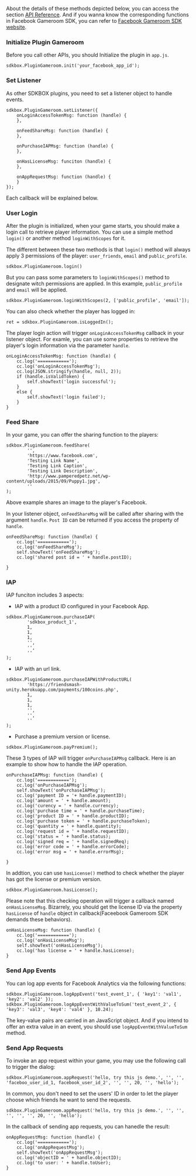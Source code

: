About the details of these methods depicted below, you can access the section [API Reference](#api_reference). And if you wanna know the corresponding functions in Facebook Gameroom SDK, you can refer to [Facebook Gameroom SDK website](https://developers.facebook.com/docs/games/gameroom/sdk).

### Initialize Plugin Gameroom

Before you call other APIs, you should Initialize the plugin in `app.js`.
```
sdkbox.PluginGameroom.init('your_facebook_app_id');
```

### Set Listener

As other SDKBOX plugins, you need to set a listener object to handle events.

```
sdkbox.PluginGameroom.setListener({
    onLoginAccessTokenMsg: function (handle) {
    },

    onFeedShareMsg: function (handle) {
    },

    onPurchaseIAPMsg: function (handle) {
    },

    onHasLicenseMsg: funciton (handle) {
    },

    onAppRequestMsg: function (handle) {
    }
});
```

Each callback will be explained below.

### User Login

After the plugin is initialized, when your game starts, you should make a login call to retrieve player information. You can use a simple method `login()` or another method `loginWithScopes` for it.

The different between these two methods is that `login()` method will always apply 3 permissions of the player: `user_friends`, `email` and `public_profile`.

```
sdkbox.PluginGameroom.login()
```

But you can pass some parameters to `loginWithScopes()` method to designate witch permissions are applied. In this example, `public_profile` and `email` will be applied.

```
sdkbox.PluginGameroom.loginWithScopes(2, ['public_profile', 'email']);
```

You can also check whether the player has logged in:

```
ret = sdkbox.PluginGameroom.isLoggedIn();
```

The player login action will trigger `onLoginAccessTokenMsg` callback in your listener object. For examle, you can use some properties to retrieve the player's login information via the parameter `handle`.

```
onLoginAccessTokenMsg: function (handle) {
    cc.log('============');
    cc.log('onLoginAccessTokenMsg');
    cc.log(JSON.stringify(handle, null, 2));
    if (handle.isValidToken) {
        self.showText('login successful');
    }
    else {
        self.showText('login failed');
    }
}
```

### Feed Share

In your game, you can offer the sharing function to the players:

```
sdkbox.PluginGameroom.feedShare(
        '',
        'https://www.facebook.com',
        'Testing Link Name',
        'Testing Link Caption',
        'Testing Link Description',
        'http://www.pamperedpetz.net/wp-content/uploads/2015/09/Puppy1.jpg',
        ''
);
```

Above example shares an image to the player's Facebook.

In your listener object, `onFeedShareMsg` will be called after sharing with the argument `handle`. `Post ID` can be returned if you access the property of `handle`.

```
onFeedShareMsg: function (handle) {
    cc.log('============');
    cc.log('onFeedShareMsg');
    self.showText('onFeedShareMsg');
    cc.log('shared post id = ' + handle.postID);

}
```

### IAP

IAP funciton includes 3 aspects:

-   IAP with a product ID configured in your Facebook App.

```
sdkbox.PluginGameroom.purchaseIAP(
        'sdkbox_product_1',
        1,
        1,
        1,
        '',
        '',
        ''
);
```

-   IAP with an url link.

```
sdkbox.PluginGameroom.purchaseIAPWithProductURL(
        'https://friendsmash-unity.herokuapp.com/payments/100coins.php',
        1,
        1,
        1,
        '',
        '',
        ''
);
```

-   Purchase a premium version or license.

```
sdkbox.PluginGameroom.payPremium();
```

These 3 types of IAP will trigger `onPurchaseIAPMsg` callback. Here is an example to show how to handle the IAP operation.

```
onPurchaseIAPMsg: function (handle) {
    cc.log('============');
    cc.log('onPurchaseIAPMsg');
    self.showText('onPurchaseIAPMsg');
    cc.log('payment ID = '+ handle.paymentID);
    cc.log('amount = ' + handle.amount);
    cc.log('curency = ' + handle.currency);
    cc.log('purchase time = ' + handle.purchaseTime);
    cc.log('product ID = ' + handle.productID);
    cc.log('purchase token = ' + handle.purchaseToken);
    cc.log('quantity = ' + handle.quantity);
    cc.log('request id = ' + handle.requestID);
    cc.log('status = ' + handle.status);
    cc.log('signed req = ' + handle.signedReq);
    cc.log('error code = ' + handle.errorCode);
    cc.log('error msg = ' + handle.errorMsg);

}
```

In addtion, you can use `hasLicense()` method to check whether the player has got the license or premium version.

```
sdkbox.PluginGameroom.hasLicense();
```

Please note that this checking operation will trigger a callback named `onHasLicenseMsg`. Bizarrely, you should get the license ID via the property `hasLicense` of `handle` object in callback(Faceebook Gameroom SDK demands these behaviors).

```
onHasLicenseMsg: function (handle) {
    cc.log('============');
    cc.log('onHasLicenseMsg');
    self.showText('onHasLicenseMsg');
    cc.log('has license = ' + handle.hasLicense);
}

```

### Send App Events

You can log app events for Facebook Analytics via the following functions:

```
sdkbox.PluginGameroom.logAppEvent('test_event_1', { 'key1': 'val1', 'key2': 'val2' });
sdkbox.PluginGameroom.logAppEventWithValueToSum('test_event_2', { 'key3': 'val3', 'key4': 'val4' }, 10.24);
```

The key-value pairs are carried in an JavaScript object. And if you intend to offer an extra value in an event, you should use `logAppEventWithValueToSum` method.

### Send App Requests

To invoke an app request within your game, you may use the following call to trigger the dialog:

```
sdkbox.PluginGameroom.appRequest('hello, try this js demo.', '', '', 'faceboo_user_id_1, facebook_user_id_2', '', '', 20, '', 'hello');
```

In common, you don't need to set the users' ID in order to let the player choose which friends he want to send the requests.

```
sdkbox.PluginGameroom.appRequest('hello, try this js demo.', '', '', '', '', '', 20, '', 'hello');
```

In the callback of sending app requests,  you can hanedle the result:

```
onAppRequestMsg: function (handle) {
    cc.log('============');
    cc.log('onAppRequestMsg');
    self.showText('onAppRequestMsg');
    cc.log('objectID = ' + handle.objectID);
    cc.log('to user: ' + handle.toUser);
}
```
